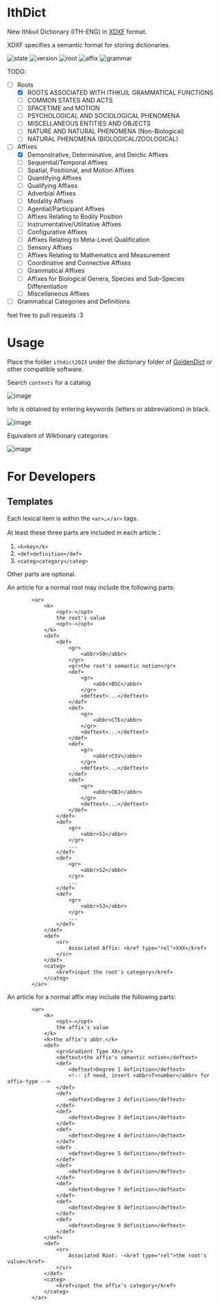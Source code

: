# IthDict
New Ithkuil Dictionary (ITH-ENG) in [XDXF](https://github.com/soshial/xdxf_makedict) format.

XDXF specifies a semantic format for storing dictionaries.

![state](https://img.shields.io/badge/STATE-In%20Progress-green)
![version](https://img.shields.io/badge/VERSION-0.0.1-red)
![root](https://img.shields.io/badge/ROOT-v0.5.1-informational)
![affix](https://img.shields.io/badge/AFFIX-v1.0-informational)
![grammar](https://img.shields.io/badge/GRAMMAR-v1.2-informational)

TODO:
- [ ] Roots
  - [x] ROOTS ASSOCIATED WITH ITHKUIL GRAMMATICAL FUNCTIONS
  - [ ] COMMON STATES AND ACTS
  - [ ] SPACETIME and MOTION
  - [ ] PSYCHOLOGICAL AND SOCIOLOGICAL PHENOMENA
  - [ ] MISCELLANEOUS ENTITIES AND OBJECTS
  - [ ] NATURE AND NATURAL PHENOMENA (Non-Biological)
  - [ ] NATURAL PHENOMENA (BIOLOGICAL/ZOOLOGICAL)
- [ ] Affixes
  - [x] Demonstrative, Determinative, and Deictic Affixes
  - [ ] Sequential/Temporal Affixes
  - [ ] Spatial, Positional, and Motion Affixes
  - [ ] Quantifying Affixes
  - [ ] Qualifying Affixes
  - [ ] Adverbial Affixes
  - [ ] Modality Affixes
  - [ ] Agential/Participant Affixes
  - [ ] Affixes Relating to Bodily Position
  - [ ] Instrumentative/Utilitative Affixes
  - [ ] Configurative Affixes
  - [ ] Affixes Relating to Meta-Level Qualification
  - [ ] Sensory Affixes
  - [ ] Affixes Relating to Mathematics and Measurement
  - [ ] Coordinative and Connective Affixes
  - [ ] Grammatical Affixes
  - [ ] Affixes for Biological Genera, Species and Sub-Species Differentiation
  - [ ] Miscellaneous Affixes
- [ ] Grammatical Categories and Definitions 

feel free to pull requests :3

# Usage

Place the folder `ithdict2023` under the dictionary folder of [GoldenDict](https://github.com/xiaoyifang/goldendict/releases) or other compatible software.

Search `contents` for a catalog

![image](https://user-images.githubusercontent.com/12672523/212417016-2e77cfa5-f8f3-4574-9a28-5795e8a328a1.png)

Info is obtained by entering keywords (letters or abbreviations) in black. 

![image](https://user-images.githubusercontent.com/12672523/212417506-a2a70334-3fb0-4b89-8bf4-46b8c00b4a3f.png)

Equivalent of Wiktionary categories

![image](https://user-images.githubusercontent.com/12672523/212418132-90fe6d76-40c4-44f6-b87b-b05aedac9da5.png)

# For Developers

## Templates

Each lexical item is within the `<ar>…</ar>` tags.

At least these three parts are included in each article：

1. `<k>key</k>`
2. `<def>definition</def>`
3. `<categ>category</categ>`

Other parts are optional.

An article for a normal root may include the following parts:

```
        <ar>
            <k>
                <opt>-</opt>
                the root's value
                <opt>-</opt>
            </k>
            <def>
                <def>
                    <gr>
                        <abbr>S0</abbr>
                    </gr>
                    <gr>the root's semantic notion</gr>
                    <def>
                        <gr>
                            <abbr>BSC</abbr>
                        </gr>
                        <deftext>...</deftext>
                    </def>
                    <def>
                        <gr>
                            <abbr>CTE</abbr>
                        </gr>
                        <deftext>...</deftext>
                    </def>
                    <def>
                        <gr>
                            <abbr>CSV</abbr>
                        </gr>
                        <deftext>...</deftext>
                    </def>
                    <def>
                        <gr>
                            <abbr>OBJ</abbr>
                        </gr>
                        <deftext>...</deftext>
                    </def>
                </def>
                <def>
                    <gr>
                        <abbr>S1</abbr>
                    </gr>
                    ...
                </def>
                <def>
                    <gr>
                        <abbr>S2</abbr>
                    </gr>
                    ...
                </def>
                <def>
                    <gr>
                        <abbr>S3</abbr>
                    </gr>
                    ...
                </def>
            </def>
            <def>
                <sr>
                    Associated Affix: <kref type="rel">XXX</kref>
                </sr>
            </def>
            <categ>
                <kref>input the root's category</kref>
            </categ>
        </ar>
```

An article for a normal affix may include the following parts:

```
        <ar>
            <k>
                <opt>-</opt>
                the affix's value
            </k>
            <k>the affix's abbr.</k>
            <def>
                <gr>Gradient Type XX</gr>
                <deftext>the affix's semantic notion</deftext>
                <def>
                    <deftext>Degree 1 definition</deftext>
                    <!-- if need, insert <abbr>T+number</abbr> for affix-type -->
                </def>
                <def>
                    <deftext>Degree 2 definition</deftext>
                </def>
                <def>
                    <deftext>Degree 3 definition</deftext>
                </def>
                <def>
                    <deftext>Degree 4 definition</deftext>
                </def>
                <def>
                    <deftext>Degree 5 definition</deftext>
                </def>
                <def>
                    <deftext>Degree 6 definition</deftext>
                </def>
                <def>
                    <deftext>Degree 7 definition</deftext>
                </def>
                <def>
                    <deftext>Degree 8 definition</deftext>
                </def>
                <def>
                    <deftext>Degree 9 definition</deftext>
                </def>
            </def>
            <def>
                <sr>
                    Associated Root: -<kref type="rel">the root's value</kref>-
                </sr>
            </def>
            <categ>
                <kref>input the affix's category</kref>
            </categ>
        </ar>
```


